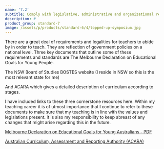 ```yaml
---
name: '7.2'
subtitle: Comply with legislative, administrative and organizational requirements
description: #
product_group: standard-7
image: /assets/p/products/standard-6/4/topped-up-symposium.jpg
---
```

There are a great deal of requirements and legalities for teachers to abide by in order to teach. They are reflection of government policies on a national level. Three key documents that outline some of these requirements and standards are The Melbourne Declaration on Educational Goals for Young People.

The NSW Board of Studies BOSTES website (I reside in NSW so this is the most relevant state for me)

And ACARA which gives a detailed description of curriculum according to stages.

I have included links to these three cornerstone resources here.
Within my teaching career it is of utmost importance that I continue to refer to these documents to make sure that my teaching is in line with the values and legislations present.  It is also my responsibility to keep abreast of any changes that might arise regarding this in the future.

[Melbourne Declaration on Educational Goals for Young Australians - PDF](http://docs.acara.edu.au/resources/national_declaration_on_the_educational_goals_for_young_australians.pdf)

[Australian Curriculum, Assessment and Reporting Authority (ACARA)](https://www.acara.edu.au)
